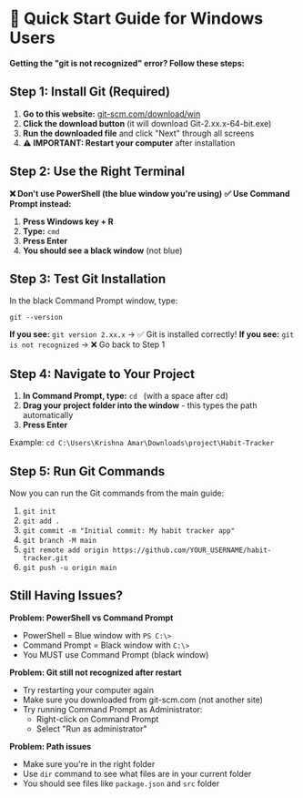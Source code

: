 # 🚀 Quick Start Guide for Windows Users

**Getting the "git is not recognized" error? Follow these steps:**

## Step 1: Install Git (Required)

1. **Go to this website:** [git-scm.com/download/win](https://git-scm.com/download/win)
2. **Click the download button** (it will download Git-2.xx.x-64-bit.exe)
3. **Run the downloaded file** and click "Next" through all screens
4. **⚠️ IMPORTANT: Restart your computer** after installation

## Step 2: Use the Right Terminal

**❌ Don't use PowerShell (the blue window you're using)**
**✅ Use Command Prompt instead:**

1. **Press Windows key + R**
2. **Type:** `cmd`
3. **Press Enter**
4. **You should see a black window** (not blue)

## Step 3: Test Git Installation

In the black Command Prompt window, type:
```
git --version
```

**If you see:** `git version 2.xx.x` → ✅ Git is installed correctly!
**If you see:** `git is not recognized` → ❌ Go back to Step 1

## Step 4: Navigate to Your Project

1. **In Command Prompt, type:** `cd ` (with a space after cd)
2. **Drag your project folder into the window** - this types the path automatically
3. **Press Enter**

Example: `cd C:\Users\Krishna Amar\Downloads\project\Habit-Tracker`

## Step 5: Run Git Commands

Now you can run the Git commands from the main guide:

1. `git init`
2. `git add .`
3. `git commit -m "Initial commit: My habit tracker app"`
4. `git branch -M main`
5. `git remote add origin https://github.com/YOUR_USERNAME/habit-tracker.git`
6. `git push -u origin main`

## Still Having Issues?

**Problem: PowerShell vs Command Prompt**
- PowerShell = Blue window with `PS C:\>` 
- Command Prompt = Black window with `C:\>`
- You MUST use Command Prompt (black window)

**Problem: Git still not recognized after restart**
- Try restarting your computer again
- Make sure you downloaded from git-scm.com (not another site)
- Try running Command Prompt as Administrator:
  - Right-click on Command Prompt
  - Select "Run as administrator"

**Problem: Path issues**
- Make sure you're in the right folder
- Use `dir` command to see what files are in your current folder
- You should see files like `package.json` and `src` folder